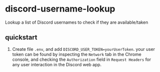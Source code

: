# discord-username-lookup

Lookup a list of Discord usernames to check if they are available/taken

## quickstart

1. Create file `.env`, and add `DISCORD_USER_TOKEN=yourUserToken`. your user token can be found by inspecting the `Network` tab in the Chrome console, and checking the `Authorization` field in `Request Headers` for any user interaction in the Discord web app.
